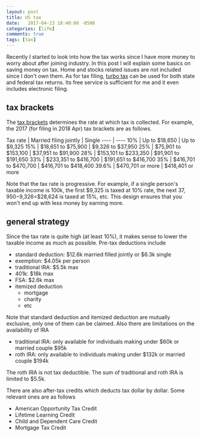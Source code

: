 ```yaml
---
layout: post
title: US tax
date:   2017-04-23 18:40:00 -0500
categories: [life]
comments: true
tags: [tax]
---
```


Recently I started to look into how the tax works since I have more money to worry about after joining industry.
In this post I will explain some basics on saving money on tax.
Home and stocks related issues are not included since I don't own them.
As for tax filing, [turbo tax](https://turbotax.intuit.com/) can be used for both state and federal tax returns. Its free service is sufficient for me and it even includes electronic filing.

## tax brackets

The [tax brackets](http://www.bankrate.com/finance/taxes/tax-brackets.aspx) determines the rate at which tax is collected. 
For example, the 2017 (for filing in 2018 Apr) tax brackets are as follows.

 Tax rate  |  Married filing jointly | Single
 ---- | ----
 10% |  Up to $18,650 | Up to $9,325
 15% |  $18,651 to $75,900  | $9,326 to $37,950
 25% |  $75,901 to $153,100 | $37,951 to $91,900
 28% |  $153,101 to $233,350  | $91,901 to $191,650
 33% |  $233,351 to $416,700  | $191,651 to $416,700
 35% |  $416,701 to $470,700  | $416,701 to $418,400
 39.6% | $470,701 or more |  $418,401 or more

Note that the tax rate is progressive.
For example, if a single person's taxable income is 100k, the first $9,325 is taxed at 10% rate, the next $37,950-$9,326=$28,624 is taxed at 15%, etc.
This design ensures that you won't end up with less money by earning more.

## general strategy

Since the tax rate is quite high (at least 10%), it makes sense to lower the taxable income as much as possible.
Pre-tax deductions include

* standard deduction: $12.6k married filled jointly or $6.3k single
* exemption: $4.05k per person
* traditional IRA: $5.5k max
* 401k: $18k max
* FSA: $2.6k max
* itemized deduction
    * mortgage
    * charity
    * etc

Note that standard deduction and itemized deduction are mutually exclusive, only one of them can be claimed.
Also there are limitations on the availability of IRA 

* traditional IRA: only available for individuals making under $60k or married couple $95k
* roth IRA: only available to individuals making under $132k or married couple $194k

The roth IRA is not tax deductible. The sum of traditional and roth IRA is limited to $5.5k.

There are also after-tax credits which deducts tax dollar by dollar.
Some relevant ones are as follows

* American Opportunity Tax Credit
* Lifetime Learning Credit
* Child and Dependent Care Credit
* Mortgage Tax Credit



